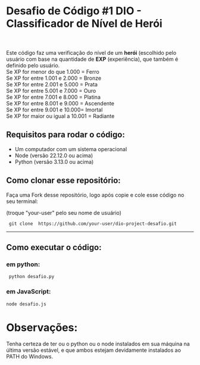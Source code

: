 


# Desafio de Código #1 DIO - Classificador de Nível de Herói <br> <br>
Este código faz uma verificação do nível de um **herói** (escolhido pelo usuário com base na quantidade de **EXP** (experiência), que também é definido pelo usuário.
<br>
Se XP for menor do que 1.000 = Ferro <br>
Se XP for entre 1.001 e 2.000 = Bronze <br>
Se XP for entre 2.001 e 5.000 = Prata <br>
Se XP for entre 5.001 e 7.000 = Ouro <br>
Se XP for entre 7.001 e 8.000 = Platina <br>
Se XP for entre 8.001 e 9.000 = Ascendente <br>
Se XP for entre 9.001 e 10.000= Imortal <br>
Se XP for maior ou igual a 10.001 = Radiante <br>

## Requisitos para rodar o código: <br>
- Um computador com um sistema operacional
- Node (versão 22.12.0 ou acima)
- Python (versão 3.13.0 ou acima)
## Como clonar esse repositório: <br>
Faça uma Fork desse repositório, logo após copie e cole esse código no seu terminal:

(troque "your-user" pelo seu nome de usuário)
```
 git clone  https://github.com/your-user/dio-project-desafio.git 
 ```
---
## Como executar o código:
### em python: 
```
 python desafio.py
```
### em JavaScript:
``` 
node desafio.js 
```

# Observações:
Tenha certeza de ter ou o python ou o node instalados em sua máquina na última versão estável, e que ambos estejam devidamente instalados ao PATH do Windows. 
